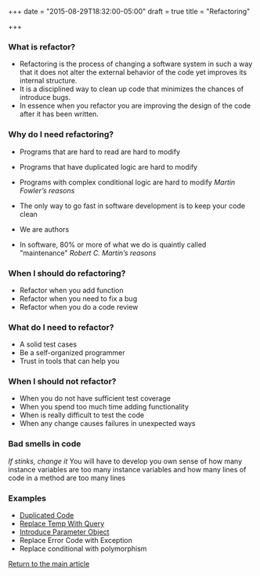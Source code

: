 +++
date = "2015-08-29T18:32:00-05:00"
draft = true
title = "Refactoring"

+++
### What is refactor?
* Refactoring is the process of changing a software system in such a way that it does not alter the external behavior of the code yet improves its internal structure.
* It is a disciplined way to clean up code that minimizes the chances of introduce bugs.
* In essence when you refactor you are improving the design of the code after it has been written.

### Why do I need refactoring?
* Programs that are hard to read are hard to modify
* Programs that have duplicated logic are hard to modify
* Programs with complex conditional logic are hard to modify
*Martin Fowler’s reasons*

* The only way to go fast in software development is to keep your code clean
* We are authors
* In software, 80% or more of what we do is quaintly called "maintenance"
*Robert C. Martin’s reasons*

### When I should do refactoring?
* Refactor when you add function
* Refactor when you need to fix a bug
* Refactor when you do a code review

### What do I need to refactor?
* A solid test cases
* Be a self-organized programmer
* Trust in tools that can help you

### When I should not refactor?
* When you do not have sufficient test coverage
* When you spend too much time adding functionality
* When is really difficult to test the code
* When any change causes failures in unexpected ways

### Bad smells in code
*If stinks, change it*
You will have to develop you own sense of how many instance variables are too many instance variables and how many lines of code in a method are too many lines

### Examples
* [Duplicated Code](/techtalk/duplicated_code)
* [Replace Temp With Query](/techtalk/replace_temp_with_query)
* [Introduce Parameter Object](/techtalk/introduce_parameter_object)
* Replace Error Code with Exception
* Replace conditional with polymorphism

[Return to the main article](/techtalk/techtalks)


